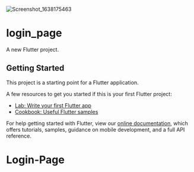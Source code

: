 ![Screenshot_1638175463](https://user-images.githubusercontent.com/39973648/144246057-0cf9e060-3ee1-4c49-990a-7ab9bf7c3277.png)
# login_page

A new Flutter project.

## Getting Started

This project is a starting point for a Flutter application.

A few resources to get you started if this is your first Flutter project:

- [Lab: Write your first Flutter app](https://flutter.dev/docs/get-started/codelab)
- [Cookbook: Useful Flutter samples](https://flutter.dev/docs/cookbook)

For help getting started with Flutter, view our
[online documentation](https://flutter.dev/docs), which offers tutorials,
samples, guidance on mobile development, and a full API reference.
# Login-Page


